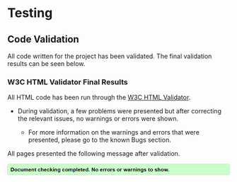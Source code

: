 # Testing

## Code Validation
All code written for the project has been validated. The final validation results can be seen below.

### W3C HTML Validator Final Results
All HTML code has been run through the [W3C HTML Validator](https://validator.w3.org/).

* During validation, a few problems were presented but after correcting the relevant issues, no warnings or errors were shown.

    * For more information on the warnings and errors that were presented, please go to the known Bugs section.

All pages presented the following message after validation.

![Screenshot of html validator result](documentation/testing-images/html-validation.png)